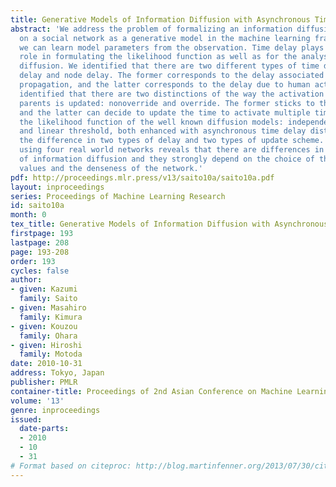 ```yaml
---
title: Generative Models of Information Diffusion with Asynchronous Timedelay
abstract: 'We address the problem of formalizing an information diffusion process
  on a social network as a generative model in the machine learning framework so that
  we can learn model parameters from the observation. Time delay plays an important
  role in formulating the likelihood function as well as for the analyses of information
  diffusion. We identified that there are two different types of time delay: link
  delay and node delay. The former corresponds to the delay associated with information
  propagation, and the latter corresponds to the delay due to human action. We further
  identified that there are two distinctions of the way the activation from the multiple
  parents is updated: nonoverride and override. The former sticks to the initial activation
  and the latter can decide to update the time to activate multiple times. We formulated
  the likelihood function of the well known diffusion models: independent cascade
  and linear threshold, both enhanced with asynchronous time delay distinguishing
  the difference in two types of delay and two types of update scheme. Simulation
  using four real world networks reveals that there are differences in the spread
  of information diffusion and they strongly depend on the choice of the parameter
  values and the denseness of the network.'
pdf: http://proceedings.mlr.press/v13/saito10a/saito10a.pdf
layout: inproceedings
series: Proceedings of Machine Learning Research
id: saito10a
month: 0
tex_title: Generative Models of Information Diffusion with Asynchronous Timedelay
firstpage: 193
lastpage: 208
page: 193-208
order: 193
cycles: false
author:
- given: Kazumi
  family: Saito
- given: Masahiro
  family: Kimura
- given: Kouzou
  family: Ohara
- given: Hiroshi
  family: Motoda
date: 2010-10-31
address: Tokyo, Japan
publisher: PMLR
container-title: Proceedings of 2nd Asian Conference on Machine Learning
volume: '13'
genre: inproceedings
issued:
  date-parts:
  - 2010
  - 10
  - 31
# Format based on citeproc: http://blog.martinfenner.org/2013/07/30/citeproc-yaml-for-bibliographies/
---
```

